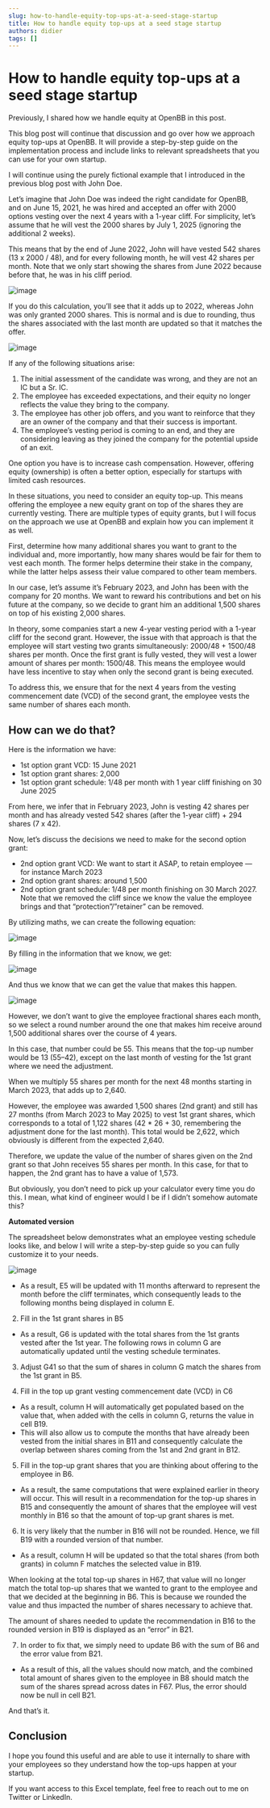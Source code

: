 ```yaml
---
slug: how-to-handle-equity-top-ups-at-a-seed-stage-startup
title: How to handle equity top-ups at a seed stage startup
authors: didier
tags: []
---
```


# How to handle equity top-ups at a seed stage startup

Previously, I shared how we handle equity at OpenBB in this post.

This blog post will continue that discussion and go over how we approach equity top-ups at OpenBB. It will provide a step-by-step guide on the implementation process and include links to relevant spreadsheets that you can use for your own startup.

I will continue using the purely fictional example that I introduced in the previous blog post with John Doe.

Let’s imagine that John Doe was indeed the right candidate for OpenBB, and on June 15, 2021, he was hired and accepted an offer with 2000 options vesting over the next 4 years with a 1-year cliff. For simplicity, let’s assume that he will vest the 2000 shares by July 1, 2025 (ignoring the additional 2 weeks).

This means that by the end of June 2022, John will have vested 542 shares (13 x 2000 / 48), and for every following month, he will vest 42 shares per month. Note that we only start showing the shares from June 2022 because before that, he was in his cliff period.

![image](https://github.com/Meg1211/my-website/assets/88618738/6072f982-94a0-43c1-8183-c62439569d22)

If you do this calculation, you’ll see that it adds up to 2022, whereas John was only granted 2000 shares. This is normal and is due to rounding, thus the shares associated with the last month are updated so that it matches the offer.

![image](https://github.com/Meg1211/my-website/assets/88618738/5df51c85-512a-4c7b-8c7b-838a13892a90)

If any of the following situations arise:

1. The initial assessment of the candidate was wrong, and they are not an IC but a Sr. IC.
2. The employee has exceeded expectations, and their equity no longer reflects the value they bring to the company.
3. The employee has other job offers, and you want to reinforce that they are an owner of the company and that their success is important.
4. The employee’s vesting period is coming to an end, and they are considering leaving as they joined the company for the potential upside of an exit.

One option you have is to increase cash compensation. However, offering equity (ownership) is often a better option, especially for startups with limited cash resources.

In these situations, you need to consider an equity top-up. This means offering the employee a new equity grant on top of the shares they are currently vesting. There are multiple types of equity grants, but I will focus on the approach we use at OpenBB and explain how you can implement it as well.

First, determine how many additional shares you want to grant to the individual and, more importantly, how many shares would be fair for them to vest each month. The former helps determine their stake in the company, while the latter helps assess their value compared to other team members.

In our case, let’s assume it’s February 2023, and John has been with the company for 20 months. We want to reward his contributions and bet on his future at the company, so we decide to grant him an additional 1,500 shares on top of his existing 2,000 shares.

In theory, some companies start a new 4-year vesting period with a 1-year cliff for the second grant. However, the issue with that approach is that the employee will start vesting two grants simultaneously: 2000/48 + 1500/48 shares per month. Once the first grant is fully vested, they will vest a lower amount of shares per month: 1500/48. This means the employee would have less incentive to stay when only the second grant is being executed.

To address this, we ensure that for the next 4 years from the vesting commencement date (VCD) of the second grant, the employee vests the same number of shares each month.

## How can we do that?

Here is the information we have:

- 1st option grant VCD: 15 June 2021
- 1st option grant shares: 2,000
- 1st option grant schedule: 1/48 per month with 1 year cliff finishing on 30 June 2025

From here, we infer that in February 2023, John is vesting 42 shares per month and has already vested 542 shares (after the 1-year cliff) + 294 shares (7 x 42).

Now, let’s discuss the decisions we need to make for the second option grant:

- 2nd option grant VCD: We want to start it ASAP, to retain employee — for instance March 2023
- 2nd option grant shares: around 1,500
- 2nd option grant schedule: 1/48 per month finishing on 30 March 2027. Note that we removed the cliff since we know the value the employee brings and that “protection”/”retainer” can be removed.

By utilizing maths, we can create the following equation:

![image](https://github.com/Meg1211/my-website/assets/88618738/6fef3777-e0f4-4f6b-8aec-2beda3548d9e)

By filling in the information that we know, we get:

![image](https://github.com/Meg1211/my-website/assets/88618738/b6a45d13-ba87-4483-b978-c134de992535)

And thus we know that we can get the value that makes this happen.

![image](https://github.com/Meg1211/my-website/assets/88618738/a59b01d5-ae2f-46b7-8fa1-2ca271c683d1)

However, we don’t want to give the employee fractional shares each month, so we select a round number around the one that makes him receive around 1,500 additional shares over the course of 4 years.

In this case, that number could be 55. This means that the top-up number would be 13 (55–42), except on the last month of vesting for the 1st grant where we need the adjustment.

When we multiply 55 shares per month for the next 48 months starting in March 2023, that adds up to 2,640.

However, the employee was awarded 1,500 shares (2nd grant) and still has 27 months (from March 2023 to May 2025) to vest 1st grant shares, which corresponds to a total of 1,122 shares (42 * 26 + 30, remembering the adjustment done for the last month). This total would be 2,622, which obviously is different from the expected 2,640.

Therefore, we update the value of the number of shares given on the 2nd grant so that John receives 55 shares per month. In this case, for that to happen, the 2nd grant has to have a value of 1,573.

But obviously, you don’t need to pick up your calculator every time you do this. I mean, what kind of engineer would I be if I didn’t somehow automate this?

**Automated version**

The spreadsheet below demonstrates what an employee vesting schedule looks like, and below I will write a step-by-step guide so you can fully customize it to your needs.

![image](https://github.com/Meg1211/my-website/assets/88618738/db55c35d-e5f3-4cfc-b200-5fe2f2690285)

- As a result, E5 will be updated with 11 months afterward to represent the month before the cliff terminates, which consequently leads to the following months being displayed in column E.

2. Fill in the 1st grant shares in B5

- As a result, G6 is updated with the total shares from the 1st grants vested after the 1st year. The following rows in column G are automatically updated until the vesting schedule terminates.

3. Adjust G41 so that the sum of shares in column G match the shares from the 1st grant in B5.

4. Fill in the top up grant vesting commencement date (VCD) in C6

- As a result, column H will automatically get populated based on the value that, when added with the cells in column G, returns the value in cell B19.
- This will also allow us to compute the months that have already been vested from the initial shares in B11 and consequently calculate the overlap between shares coming from the 1st and 2nd grant in B12.

5. Fill in the top-up grant shares that you are thinking about offering to the employee in B6.

- As a result, the same computations that were explained earlier in theory will occur. This will result in a recommendation for the top-up shares in B15 and consequently the amount of shares that the employee will vest monthly in B16 so that the amount of top-up grant shares is met.

6. It is very likely that the number in B16 will not be rounded. Hence, we fill B19 with a rounded version of that number.

- As a result, column H will be updated so that the total shares (from both grants) in column F matches the selected value in B19.

When looking at the total top-up shares in H67, that value will no longer match the total top-up shares that we wanted to grant to the employee and that we decided at the beginning in B6. This is because we rounded the value and thus impacted the number of shares necessary to achieve that.

The amount of shares needed to update the recommendation in B16 to the rounded version in B19 is displayed as an “error” in B21.

7. In order to fix that, we simply need to update B6 with the sum of B6 and the error value from B21.

- As a result of this, all the values should now match, and the combined total amount of shares given to the employee in B8 should match the sum of the shares spread across dates in F67. Plus, the error should now be null in cell B21.

And that’s it.

## Conclusion

I hope you found this useful and are able to use it internally to share with your employees so they understand how the top-ups happen at your startup.

If you want access to this Excel template, feel free to reach out to me on Twitter or LinkedIn.
